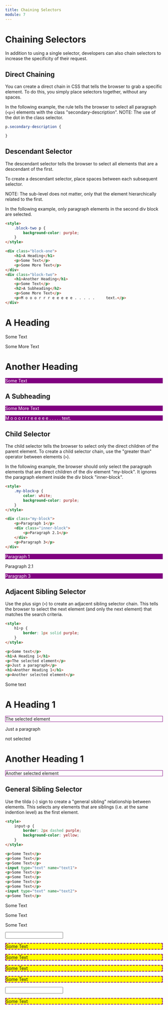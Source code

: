 ```yaml
---
title: Chaining Selectors
module: 7
---
```


# Chaining Selectors

In addition to using a single selector, developers can also chain selectors to increase the specificity of their request.

## Direct Chaining

You can create a direct chain in CSS that tells the browser to grab a specific element. To do this, you simply place selectors together, without any spaces.

In the following example, the rule tells the browser to select all paragraph (`<p>`) elements with the class "secondary-description". NOTE: The use of the dot in the class selector.

```css
p.secondary-description {

}
```

## Descendant Selector

The descendant selector tells the browser to select all elements that are a descendant of the first.

To create a descendant selector, place spaces between each subsequent selector.

NOTE: The sub-level does not matter, only that the element hierarchically related to the first.

In the following example, only paragraph elements in the second div block are selected.

```html
<style>
    .block-two p {
        background-color: purple;
    }
</style>

<div class="block-one">
    <h1>A Heading</h1>
    <p>Some Text</p>
    <p>Some More Text</p>
</div>
<div class="block-two">
    <h1>Another Heading</h1>
    <p>Some Text</p>
    <h2>A Subheading</h2>
    <p>Some More Text</p>
    <p>M o o o r r r e e e e e . . . . .     text.</p>
</div>
```
<div class="displayed_code_example">
<style>
    .block-two p {
        color: white;
        background-color: purple;
    }
</style>

<div class="block-one">
    <h1>A Heading</h1>
    <p>Some Text</p>
    <p>Some More Text</p>
</div>
<div class="block-two">
    <h1>Another Heading</h1>
    <p>Some Text</p>
    <h2>A Subheading</h2>
    <p>Some More Text</p>
    <p>M o o o r r r e e e e e . . . . .     text.</p>
</div>
</div>



## Child Selector

The child selector tells the browser to select only the direct children of the parent element. To create a child selector chain, use the "greater than" operator between elements (`>`).

In the following example, the browser should only select the paragraph elements that are direct children of the div element "my-block". It ignores the paragraph element inside the div block "inner-block".

```html
<style>
    .my-block>p {
        color: white;
        background-color: purple;
    }
</style>

<div class="my-block">
    <p>Paragraph 1</p>
    <div class="inner-block">
        <p>Paragraph 2.1</p>
    </div>
    <p>Paragraph 3</p>
</div>
```

<div class="displayed_code_example">
<style>
    .my-block>p {
        color: white;
        background-color: purple;
    }
</style>

<div class="my-block">
    <p>Paragraph 1</p>
    <div class="inner-block">
        <p>Paragraph 2.1</p>
    </div>
    <p>Paragraph 3</p>
</div>
</div>


## Adjacent Sibling Selector

Use the plus sign (`+`) to create an adjacent sibling selector chain. This tells the browser to select the next element (and only the next element) that matches the search criteria.

```html
<style>
    h1+p {
        border: 1px solid purple;
    }
</style>

<p>Some text</p>
<h1>A Heading 1</h1>
<p>The selected element</p>
<p>Just a paragraph</p>
<h1>Another Heading 1</h1>
<p>Another selected element</p>
```

<div class="displayed_code_example">
<style>
    .h1+p {
        border: 1px solid purple;
    }
</style>

<p>Some text</p>
<h1 class="h1">A Heading 1</h1>
<p>The selected element</p>
<p>Just a paragraph</p>
<p>not selected</p>
<h1 class="h1">Another Heading 1</h1>
<p>Another selected element</p>
</div>


## General Sibling Selector

Use the tilda (`~`) sign to create a "general sibling" relationship between elements. This selects any elements that are siblings (i.e. at the same indention level) as the first element.

```html
<style>
    input~p {
        border: 2px dashed purple;
        background-color: yellow;
    }
</style>

<p>Some Text</p>
<p>Some Text</p>
<p>Some Text</p>
<input type="text" name="text1">
<p>Some Text</p>
<p>Some Text</p>
<p>Some Text</p>
<p>Some Text</p>
<input type="text" name="text2">
<p>Some Text</p>
```

<div class="displayed_code_example">
<style>
    input~p {
        border: 2px dashed purple;
        background-color: yellow;
    }
</style>

<p>Some Text</p>
<p>Some Text</p>
<p>Some Text</p>
<input type="text" name="text1">
<p>Some Text</p>
<p>Some Text</p>
<p>Some Text</p>
<p>Some Text</p>
<input type="text" name="text2">
<p>Some Text</p>
</div>
